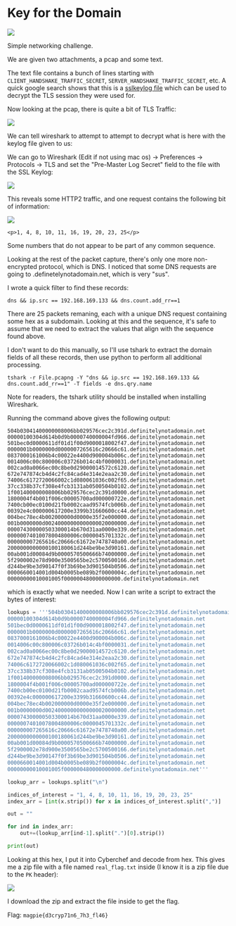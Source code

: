 # Key for the Domain

![](2024-02-26-09-22-46.png)

Simple networking challenge.

We are given two attachments, a pcap and some text.

The text file contains a bunch of lines starting with `CLIENT_HANDSHAKE_TRAFFIC_SECRET`, `SERVER_HANDSHAKE_TRAFFIC_SECRET`, etc. A quick google search shows that this is a [sslkeylog file](https://stackoverflow.com/questions/70255814/what-fields-be-expected-in-sslkeylog-file) which can be used to decrypt the TLS session they were used for.

Now looking at the pcap, there is quite a bit of TLS Traffic:

![](2024-02-26-10-41-38.png)

We can tell wireshark to attempt to attempt to decrypt what is here with the keylog file given to us:

We can go to Wireshark (Edit if not using mac os) -> Preferences -> Protocols -> TLS and set the "Pre-Master Log Secret" field to the file with the SSL Keylog:

![](2024-02-26-10-46-27.png)

This reveals some HTTP2 traffic, and one request contains the following bit of information:

![](2024-02-26-10-47-48.png)

```<p>1, 4, 8, 10, 11, 16, 19, 20, 23, 25</p>```

Some numbers that do not appear to be part of any common sequence.

Looking at the rest of the packet capture, there's only one more non-encrypted protocol, which is DNS. I noticed that some DNS requests are going to <some hex value>.definetelynotadomain.net, which is very "sus".

I wrote a quick filter to find these records:

`dns && ip.src == 192.168.169.133 && dns.count.add_rr==1`

There are 25 packets remaning, each with a unique DNS request containing some hex as a subdomain. Looking at this and the sequence, it's safe to assume that we need to extract the values that align with the sequence found above.

I don't want to do this manually, so I'll use tshark to extract the domain fields of all these records, then use python to perform all additional processing.

```
tshark -r File.pcapng -Y "dns && ip.src == 192.168.169.133 && dns.count.add_rr==1" -T fields -e dns.qry.name
```

Note for readers, the tshark utility should be installed when installing Wireshark.

Running the command above gives the following output:

```
504b03041400000008006bb029576cec2c391d.definitelynotadomain.net
00000100304d614b0d9b0000740000004fd966.definitelynotadomain.net
501bec0d0000611df01d1f00d9000018002f47.definitelynotadomain.net
0000001b0000000d0000007265616c20666c61.definitelynotadomain.net
0837000161006b4c00022e4400d900004b006c.definitelynotadomain.net
0014006c00c800006c03726b014c4bf0000031.definitelynotadomain.net
002cad0a0066ec00c8be0d29000014572c6120.definitelynotadomain.net
672e747874cb4d4c2fc84cad4e314e2eaa2c30.definitelynotadomain.net
74006c6172720066002c1d080061036c002f65.definitelynotadomain.net
37cc338b37cf308e4fcb3131ab0500504b0102.definitelynotadomain.net
1f001400000008006bb029576cec2c391d0000.definitelynotadomain.net
1800004f4b001f006c00005700ad000000722e.definitelynotadomain.net
7400cb00ec0100d21fb0002caad9574fcb006b.definitelynotadomain.net
00392e4c000000617200e3399b31660600cc44.definitelynotadomain.net
004bec78ec4b002000000d0000e35f2e000000.definitelynotadomain.net
001b0000000d00240000000000000020000000.definitelynotadomain.net
000074300000503300014b670d31aa0000e339.definitelynotadomain.net
00000074010078004800006c0000045701332c.definitelynotadomain.net
000000007265616c20666c61672e7478740a00.definitelynotadomain.net
2000000000000100180061d244be9be3d90161.definitelynotadomain.net
00ab001d00084d9b0000570500666b74000000.definitelynotadomain.net
5f2900002e78d900e3500565be2c5700500166.definitelynotadomain.net
d244be9be3d90147f0f3b69be3d901504b0506.definitelynotadomain.net
0000660014001d004b0005be089b2f0000004c.definitelynotadomain.net
00000000010001005f000000480000000000.definitelynotadomain.net
```

which is exactly what we needed. Now I can write a script to extract the bytes of interest:

```py
lookups = '''504b03041400000008006bb029576cec2c391d.definitelynotadomain.net
00000100304d614b0d9b0000740000004fd966.definitelynotadomain.net
501bec0d0000611df01d1f00d9000018002f47.definitelynotadomain.net
0000001b0000000d0000007265616c20666c61.definitelynotadomain.net
0837000161006b4c00022e4400d900004b006c.definitelynotadomain.net
0014006c00c800006c03726b014c4bf0000031.definitelynotadomain.net
002cad0a0066ec00c8be0d29000014572c6120.definitelynotadomain.net
672e747874cb4d4c2fc84cad4e314e2eaa2c30.definitelynotadomain.net
74006c6172720066002c1d080061036c002f65.definitelynotadomain.net
37cc338b37cf308e4fcb3131ab0500504b0102.definitelynotadomain.net
1f001400000008006bb029576cec2c391d0000.definitelynotadomain.net
1800004f4b001f006c00005700ad000000722e.definitelynotadomain.net
7400cb00ec0100d21fb0002caad9574fcb006b.definitelynotadomain.net
00392e4c000000617200e3399b31660600cc44.definitelynotadomain.net
004bec78ec4b002000000d0000e35f2e000000.definitelynotadomain.net
001b0000000d00240000000000000020000000.definitelynotadomain.net
000074300000503300014b670d31aa0000e339.definitelynotadomain.net
00000074010078004800006c0000045701332c.definitelynotadomain.net
000000007265616c20666c61672e7478740a00.definitelynotadomain.net
2000000000000100180061d244be9be3d90161.definitelynotadomain.net
00ab001d00084d9b0000570500666b74000000.definitelynotadomain.net
5f2900002e78d900e3500565be2c5700500166.definitelynotadomain.net
d244be9be3d90147f0f3b69be3d901504b0506.definitelynotadomain.net
0000660014001d004b0005be089b2f0000004c.definitelynotadomain.net
00000000010001005f000000480000000000.definitelynotadomain.net'''

lookup_arr = lookups.split("\n")

indices_of_interest = "1, 4, 8, 10, 11, 16, 19, 20, 23, 25"
index_arr = [int(x.strip()) for x in indices_of_interest.split(",")]

out = ""

for ind in index_arr:
    out+=(lookup_arr[ind-1].split(".")[0].strip())

print(out)
```


Looking at this hex, I put it into Cyberchef and decode from hex. This gives me a zip file with a file named `real_flag.txt` inside (I know it is a zip file due to the `PK` header):

![](2024-02-26-11-00-34.png)

I download the zip and extract the file inside to get the flag.

Flag: `magpie{d3cryp71n6_7h3_fl46}`